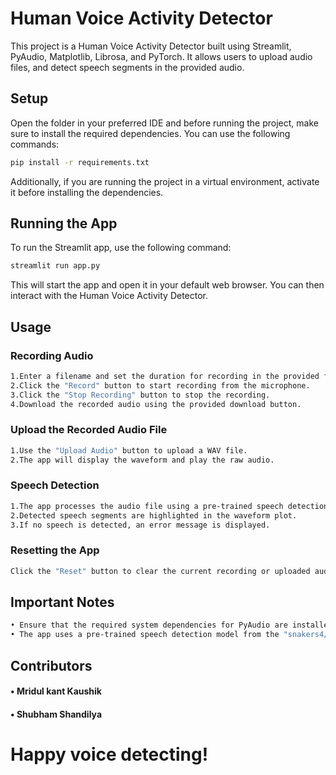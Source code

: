 # Human Voice Activity Detector

This project is a Human Voice Activity Detector built using Streamlit, PyAudio, Matplotlib, Librosa, and PyTorch. It allows users to upload audio files, and detect speech segments in the provided audio.

## Setup

Open the folder in your preferred IDE and before running the project, make sure to install the required dependencies. You can use the following commands:

```bash
pip install -r requirements.txt
```
Additionally, if you are running the project in a virtual environment, activate it before installing the dependencies.

## Running the App

To run the Streamlit app, use the following command:

```bash
streamlit run app.py
```
This will start the app and open it in your default web browser. You can then interact with the Human Voice Activity Detector.

## Usage

### Recording Audio

```bash
1.Enter a filename and set the duration for recording in the provided form.
2.Click the "Record" button to start recording from the microphone.
3.Click the "Stop Recording" button to stop the recording.
4.Download the recorded audio using the provided download button.
```

### Upload the Recorded Audio File
```bash
1.Use the "Upload Audio" button to upload a WAV file.
2.The app will display the waveform and play the raw audio.
```

### Speech Detection

```bash
1.The app processes the audio file using a pre-trained speech detection model.
2.Detected speech segments are highlighted in the waveform plot.
3.If no speech is detected, an error message is displayed.
```
### Resetting the App

```bash
Click the "Reset" button to clear the current recording or uploaded audio and start over
```

## Important Notes

```bash
• Ensure that the required system dependencies for PyAudio are installed. If not, uncomment the # RUN apt-get update && apt-get install -y portaudio19-dev line in the requirements.txt file.
• The app uses a pre-trained speech detection model from the "snakers4/silero-vad" repository. It will automatically download the model during the first run.
```

## Contributors
 
#### • Mridul kant Kaushik
#### • Shubham Shandilya

## 
# Happy voice detecting!

